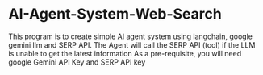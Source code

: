 # AI-Agent-System-Web-Search
This program is to create simple AI agent system using langchain, google gemini llm and SERP API. The Agent will call the SERP API (tool) if the LLM is unable to get the latest information
As a pre-requisite, you will need google Gemini API Key and SERP API key
